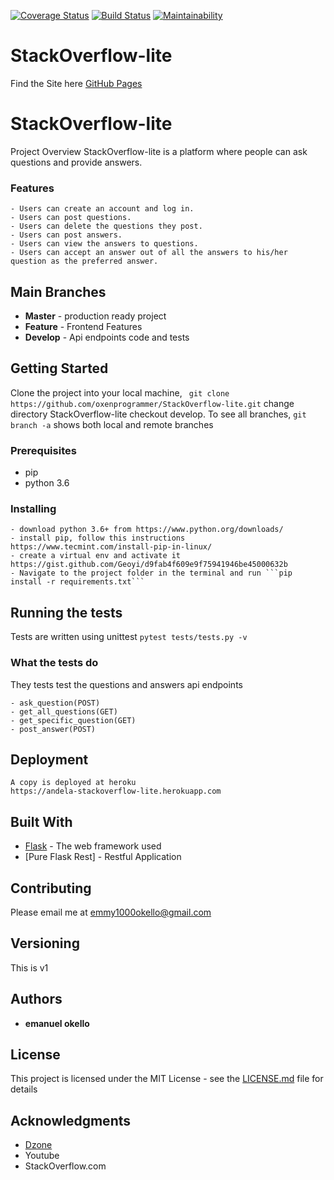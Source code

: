 [![Coverage Status](https://coveralls.io/repos/github/oxenprogrammer/StackOverflow-lite/badge.svg?branch=develop)](https://coveralls.io/github/oxenprogrammer/StackOverflow-lite?branch=develop)
[![Build Status](https://travis-ci.org/oxenprogrammer/StackOverflow-lite.svg?branch=develop)](https://travis-ci.org/oxenprogrammer/StackOverflow-lite)
[![Maintainability](https://codeclimate.com/github/oxenprogrammer/StackOverflow-lite)](https://codeclimate.com/github/oxenprogrammer/StackOverflow-lite)

# StackOverflow-lite
Find the Site here [GitHub Pages](https://oxenprogrammer.github.io/StackOverflow-lite/UI/)

# StackOverflow-lite
Project Overview
StackOverflow-lite is a platform where people can ask questions and provide answers.

### Features
```
- Users can create an account and log in.
- Users can post questions.
- Users can delete the questions they post.
- Users can post answers.
- Users can view the answers to questions.
- Users can accept an answer out of all the answers to his/her question as the preferred answer. 
```
## Main Branches
* **Master** - production ready project
* **Feature** - Frontend Features
* **Develop** - Api endpoints code and tests

## Getting Started

Clone the project into your local machine,
``` git clone https://github.com/oxenprogrammer/StackOverflow-lite.git```
change directory StackOverflow-lite checkout develop.
To see all branches, ```git branch -a``` shows both local and remote branches

### Prerequisites

- pip
- python 3.6


### Installing
```
- download python 3.6+ from https://www.python.org/downloads/
- install pip, follow this instructions https://www.tecmint.com/install-pip-in-linux/
- create a virtual env and activate it https://gist.github.com/Geoyi/d9fab4f609e9f75941946be45000632b
- Navigate to the project folder in the terminal and run ```pip install -r requirements.txt```
```

## Running the tests
Tests are written using unittest
```pytest tests/tests.py -v```

### What the tests do

They tests test the questions and answers api endpoints

```
- ask_question(POST)
- get_all_questions(GET)
- get_specific_question(GET)
- post_answer(POST)
```

## Deployment
```
A copy is deployed at heroku
https://andela-stackoverflow-lite.herokuapp.com
```

## Built With

* [Flask](http://flask.pocoo.org/) - The web framework used
* [Pure Flask Rest] - Restful Application

## Contributing

Please email me at emmy1000okello@gmail.com

## Versioning

This is v1

## Authors

* **emanuel okello**


## License

This project is licensed under the MIT License - see the [LICENSE.md](LICENSE.md) file for details

## Acknowledgments

* [Dzone](https://dzone.com/)
* Youtube
* StackOverflow.com
